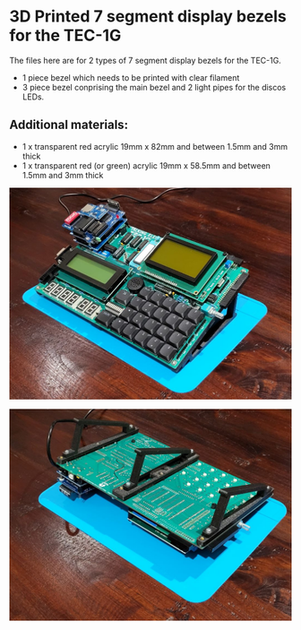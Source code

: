 # 3D Printed 7 segment display bezels for the TEC-1G

The files here are for 2 types of 7 segment display bezels for the TEC-1G.
* 1 piece bezel which needs to be printed with clear filament
* 3 piece bezel conprising the main bezel and 2 light pipes for the discos LEDs.

## Additional materials:
* 1 x transparent red acrylic 19mm x 82mm and between 1.5mm and 3mm thick
* 1 x transparent red (or green) acrylic 19mm x 58.5mm and between 1.5mm and 3mm thick

![View from above](https://github.com/turbo-gecko/TEC/blob/main/3D%20Printing/TEC-1G%20Stand/TEC-1G%20Stand%202.jpg)

![View from below](https://github.com/turbo-gecko/TEC/blob/main/3D%20Printing/TEC-1G%20Stand/TEC-1G%20Stand%201.jpg)
